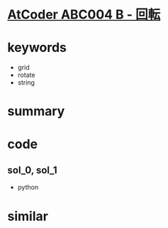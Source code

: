 # [AtCoder ABC004 B - 回転](https://atcoder.jp/contests/abc004/tasks/abc004_2) 


# keywords 
- grid
- rotate
- string 

# summary


# code 
## sol_0, sol_1
- python


# similar
